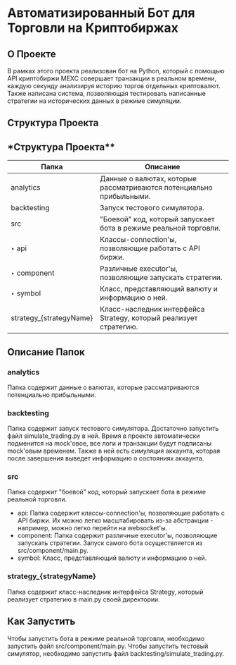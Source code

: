 # **Автоматизированный Бот для Торговли на Криптобиржах**

## **О Проекте**

В рамках этого проекта реализован бот на Python, который с помощью API криптобиржи MEXC совершает транзакции в реальном времени, каждую секунду анализируя историю торгов отдельных криптовалют. Также написана система, позволяющая тестировать написанные стратегии на исторических данных в режиме симуляции.

## **Структура Проекта**

## \*Структура Проекта\*\*

| Папка                    | Описание                                                            |
| ------------------------ | ------------------------------------------------------------------- |
| analytics                | Данные о валютах, которые рассматриваются потенциально прибыльными. |
| backtesting              | Запуск тестового симулятора.                                        |
| src                      | "Боевой" код, который запускает бота в режиме реальной торговли.    |
| ‣ api                    | Классы-connection'ы, позволяющие работать с API биржи.              |
| ‣ component              | Различные executor'ы, позволяющие запускать стратегии.              |
| ‣ symbol                 | Класс, представляющий валюту и информацию о ней.                    |
| strategy\_{strategyName} | Класс-наследник интерфейса Strategy, который реализует стратегию.   |

## **Описание Папок**

### analytics

Папка содержит данные о валютах, которые рассматриваются потенциально прибыльными.

### backtesting

Папка содержит запуск тестового симулятора. Достаточно запустить файл simulate_trading.py в ней. Время в проекте автоматически подменится на mock'овое, все логи и транзакции будут подписаны mock'овым временем. Также в ней есть симуляция аккаунта, которая после завершения выведет информацию о состояниях аккаунта.

### src

Папка содержит "боевой" код, который запускает бота в режиме реальной торговли.

- api: Папка содержит классы-connection'ы, позволяющие работать с API биржи. Их можно легко масштабировать из-за абстракции - например, можно легко перейти на websocket'ы.
- component: Папка содержит различные executor'ы, позволяющие запускать стратегии. Запуск самого бота осуществляется из src/component/main.py.
- symbol: Класс, представляющий валюту и информацию о ней.

### strategy\_{strategyName}

Папка содержит класс-наследник интерфейса Strategy, который реализует стратегию в main.py своей директории.

## **Как Запустить**

Чтобы запустить бота в режиме реальной торговли, необходимо запустить файл src/component/main.py. Чтобы запустить тестовый симулятор, необходимо запустить файл backtesting/simulate_trading.py.
